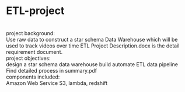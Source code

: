 # ETL-project
<br/>
project background:<br/>
Use raw data to construct a star schema Data Warehouse which will be used to track videos over time
ETL Project Description.docx is the detail requirement document.
<br/>
project objectives:<br/>
design a star schema data warehouse
build automate ETL data pipeline <br/>
Find detailed process in summary.pdf
<br/>
components included:<br/>
Amazon Web Service S3, lambda, redshift
<br/>


